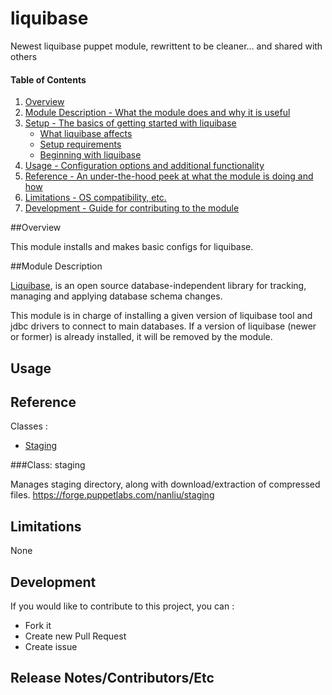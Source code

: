 # liquibase

Newest liquibase puppet module, rewrittent to be cleaner... and shared with others

#### Table of Contents

1. [Overview](#overview)
2. [Module Description - What the module does and why it is useful](#module-description)
3. [Setup - The basics of getting started with liquibase](#setup)
    * [What liquibase affects](#what-liquibase-affects)
    * [Setup requirements](#setup-requirements)
    * [Beginning with liquibase](#beginning-with-liquibase)
4. [Usage - Configuration options and additional functionality](#usage)
5. [Reference - An under-the-hood peek at what the module is doing and how](#reference)
5. [Limitations - OS compatibility, etc.](#limitations)
6. [Development - Guide for contributing to the module](#development)

##Overview

This module installs and makes basic configs for liquibase.

##Module Description

[Liquibase](http://www.liquibase.org/index.html), is an open source database-independent library for tracking, managing and applying database schema changes.

This module is in charge of installing a given version of liquibase tool and jdbc drivers to connect to main databases. If a version of liquibase (newer or former) is already installed, it will be removed by the module.

## Usage

## Reference

Classes :
* [Staging](#class-firewall)

###Class: staging

Manages staging directory, along with download/extraction of compressed files.
https://forge.puppetlabs.com/nanliu/staging

## Limitations

None

## Development

If you would like to contribute to this project, you can :
* Fork it
* Create new Pull Request
* Create issue

## Release Notes/Contributors/Etc
